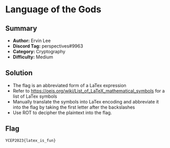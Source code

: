 Language of the Gods
===

## Summary
* **Author:** Ervin Lee
* **Discord Tag:** perspectives#9963
* **Category:** Cryptography
* **Difficulty:** Medium

## Solution
- The flag is an abbreviated form of a LaTex expression
- Refer to https://oeis.org/wiki/List_of_LaTeX_mathematical_symbols for a list of LaTex symbols
- Manually translate the symbols into LaTex encoding and abbreviate it into the flag by taking the first letter after the backslashes
- Use ROT to decipher the plaintext into the flag.

## Flag
```
YCEP2023{latex_is_fun}
```